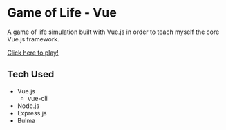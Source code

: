 # Game of Life - Vue

A game of life simulation built with Vue.js in order to teach myself the core Vue.js framework.

[Click here to play!](https://boiling-headland-38010.herokuapp.com/) 

## Tech Used

- Vue.js
  - vue-cli
- Node.js
- Express.js
- Bulma
